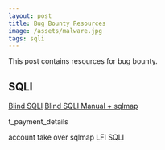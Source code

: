 ```yaml
---
layout: post
title: Bug Bounty Resources
image: /assets/malware.jpg
tags: sqli
---
```


This post contains resources for bug bounty.

## SQLI

[Blind SQLI](https://youtu.be/uN8Tv1exPMk)
[Blind SQLI Manual + sqlmap](https://youtu.be/TjRK3aVEC60)

t_payment_details

account take over
sqlmap
LFI
SQLI